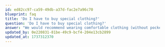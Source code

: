 ```yaml
---
id: ed82cc97-ca59-49db-a37d-fac2e7a96c70
blueprint: faq
title: 'Do I have to buy special clothing?'
question: 'Do I have to buy special clothing?'
answer: "We would recommend wearing comfortable clothing (without pockets) that you can do sport in. Whilst there's no pressure to purchase any special clothing, we would recommend it. The Gi (uniform) is made from very strong material, and it is loosely fitted to make stretching and moving around much easier. We have also noticed that children especially can feel left out when they see everyone else in class wearing a Gi."
updated_by: 0e220831-81be-49c9-bcf4-204e13cb2899
updated_at: 1737312370
---
```

